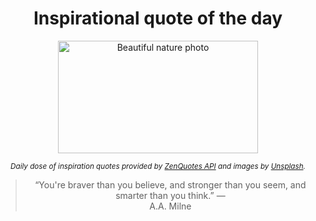 
<div align="center">

# Inspirational quote of the day

<img src="./data/photo.jpeg" alt="Beautiful nature photo" width="320" height="180">

<sub><i>Daily dose of inspiration quotes provided by [ZenQuotes API](https://zenquotes.io/) and images by [Unsplash](https://unsplash.com/).</i></sub>


<blockquote>&ldquo;You're braver than you believe, and stronger than you seem, and smarter than you think.&rdquo; &mdash; <footer>A.A. Milne</footer></blockquote>

</div>
